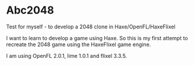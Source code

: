 Abc2048
=======

Test for myself - to develop a 2048 clone in Haxe/OpenFL/HaxeFlixel

I want to learn to develop a game using Haxe. So this is my first attempt to recreate the 2048 game using the HaxeFlixel game engine.

I am using OpenFL 2.0.1, lime 1.0.1 and flixel 3.3.5.
